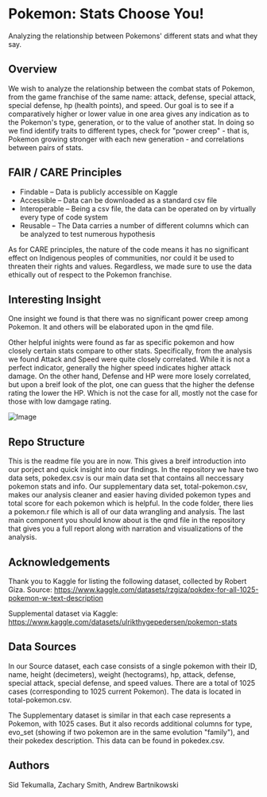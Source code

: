 # Pokemon: Stats Choose You!

Analyzing the relationship between Pokemons' different stats and what they say.

## Overview

We wish to analyze the relationship between the combat stats of Pokemon, from the game franchise of the same name: attack, defense, special attack, special defense, hp (health points), and speed. Our goal is to see if a comparatively higher or lower value in one area gives any indication as to the Pokemon's type, generation, or to the value of another stat. In doing so we find identify traits to different types, check for "power creep" - that is, Pokemon growing stronger with each new generation - and correlations between pairs of stats.

## FAIR / CARE Principles

- Findable – Data is publicly accessible on Kaggle
- Accessible – Data can be downloaded as a standard csv file
- Interoperable – Being a csv file, the data can be operated on by virtually every type of code system
- Reusable – The Data carries a number of different columns which can be analyzed to test numerous hypothesis

As for CARE principles, the nature of the code means it has no significant effect on Indigenous peoples of communities, nor could it be used to threaten their rights and values. Regardless, we made sure to use the data ethically out of respect to the Pokemon franchise.

## Interesting Insight

One insight we found is that there was no significant power creep among Pokemon. It and others will be elaborated upon in the qmd file.

Other helpful inights were found as far as specific pokemon and how closely certain stats compare to other stats. 
Specifically, from the analysis we  found Attack and Speed were quite closely correlated. While it is not a perfect indicator, generally the higher speed indicates higher attack damage. On the other hand, Defense and HP were more losely correlated, but upon a breif look of the plot, one can guess that the higher the defense rating the lower the HP. Which is not the case for all, mostly not the case for those with low damgage rating.

![Image](https://github.com/user-attachments/assets/e9afc096-5e7c-4931-8c90-9ddee6a5cdf8)

## Repo Structure

This is the readme file you are in now. This gives a breif introduction into our porject and quick insight into our findings. 
In the repository we have two data sets, pokedex.csv is our main data set that contains all neccessary pokemon stats and info. Our supplementary data set, total-pokemon.csv, makes our analysis cleaner and easier having divided pokemon types and total score for each pokemon which is helpful. 
In the code folder, there lies a pokemon.r file which is all of our data wrangling and analysis. The last main component you should know about is the qmd file in the repository that gives you a full report along with narration and visualizations of the analysis.

## Acknowledgements

Thank you to Kaggle for listing the following dataset, collected by Robert Giza.
Source: https://www.kaggle.com/datasets/rzgiza/pokdex-for-all-1025-pokemon-w-text-description

Supplemental dataset via Kaggle: https://www.kaggle.com/datasets/ulrikthygepedersen/pokemon-stats

## Data Sources

In our Source dataset, each case consists of a single pokemon with their ID, name, height (decimeters), weight (hectograms), hp, attack, defense, special attack, special defense, and speed values. There are a total of 1025 cases (corresponding to 1025 current Pokemon). The data is located in total-pokemon.csv.

The Supplementary dataset is similar in that each case represents a Pokemon, with 1025 cases. But it also records additional columns for type, evo_set (showing if two pokemon are in the same evolution "family"), and their pokedex description. This data can be found in pokedex.csv.

## Authors

Sid Tekumalla, Zachary Smith, Andrew Bartnikowski
